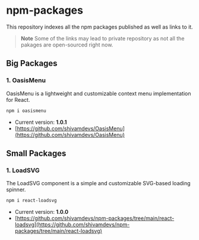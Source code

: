 # npm-packages

This repository indexes all the npm packages published as well as links to it.

> **Note**
> Some of the links may lead to private repository as not all the pakages are open-sourced right now.

## Big Packages

### 1. OasisMenu

OasisMenu is a lightweight and customizable context menu implementation for React.

```bash
npm i oasismenu
```

* Current version: **1.0.1**
* [https://github.com/shivamdevs/OasisMenu](https://github.com/shivamdevs/OasisMenu)

## Small Packages

### 1. LoadSVG

The LoadSVG component is a simple and customizable SVG-based loading spinner.

```bash
npm i react-loadsvg
```

* Current version: **1.0.0**
* [https://github.com/shivamdevs/npm-packages/tree/main/react-loadsvg](https://github.com/shivamdevs/npm-packages/tree/main/react-loadsvg)
